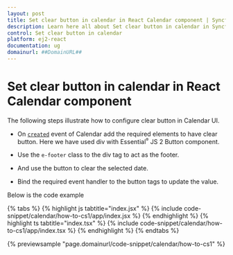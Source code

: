 ```yaml
---
layout: post
title: Set clear button in calendar in React Calendar component | Syncfusion
description: Learn here all about Set clear button in calendar in Syncfusion React Calendar component of Syncfusion Essential JS 2 and more.
control: Set clear button in calendar 
platform: ej2-react
documentation: ug
domainurl: ##DomainURL##
---
```


# Set clear button in calendar in React Calendar component

The following steps illustrate how to configure clear button in Calendar UI.

* On [`created`](https://ej2.syncfusion.com/react/documentation/api/calendar#created) event of Calendar add the required elements to have clear button. Here we have used div with Essential<sup style="font-size:70%">&reg;</sup> JS 2 Button component.

* Use the `e-footer` class to the div tag to act as the footer.

* And use the button to clear the selected date.

* Bind the required event handler to the button tags to update the value.

Below is the code example

{% tabs %}
{% highlight js tabtitle="index.jsx" %}
{% include code-snippet/calendar/how-to-cs1/app/index.jsx %}
{% endhighlight %}
{% highlight ts tabtitle="index.tsx" %}
{% include code-snippet/calendar/how-to-cs1/app/index.tsx %}
{% endhighlight %}
{% endtabs %}

 {% previewsample "page.domainurl/code-snippet/calendar/how-to-cs1" %}